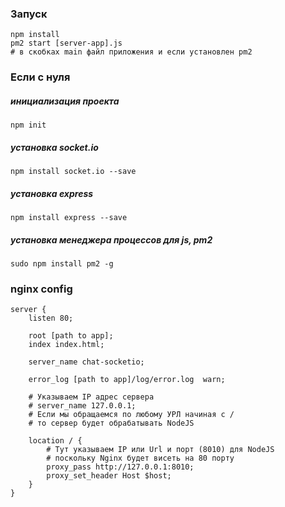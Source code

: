 ### Запуск
```text
npm install
pm2 start [server-app].js
# в скобках main файл приложения и если установлен pm2
```
### Если с нуля

##### инициализация проекта
```text
npm init
```

##### установка socket.io
```
npm install socket.io --save
```

##### установка express
```
npm install express --save
```

##### установка менеджера процессов для js, pm2
```
sudo npm install pm2 -g
```


### nginx config
```
server {
    listen 80;

	root [path to app];
    index index.html;

	server_name chat-socketio;

    error_log [path to app]/log/error.log  warn;

	# Указываем IP адрес сервера
	# server_name 127.0.0.1;
	# Если мы обращаемся по любому УРЛ начиная с /
	# то сервер будет обрабатывать NodeJS

	location / {
		# Тут указываем IP или Url и порт (8010) для NodeJS
		# поскольку Nginx будет висеть на 80 порту
		proxy_pass http://127.0.0.1:8010;
		proxy_set_header Host $host;
	}
}

```
